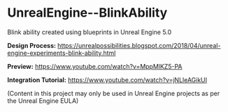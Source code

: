 # UnrealEngine--BlinkAbility
Blink ability created using blueprints in Unreal Engine 5.0

**Design Process:** https://unrealpossibilities.blogspot.com/2018/04/unreal-engine-experiments-blink-ability.html

**Preview:** https://www.youtube.com/watch?v=MppMlKZ5-PA

**Integration Tutorial:** https://www.youtube.com/watch?v=jNLleAGikUI

(Content in this project may only be used in Unreal Engine projects as per the Unreal Engine EULA)
